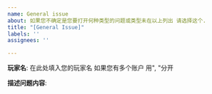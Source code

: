 ```yaml
---
name: General issue
about: 如果您不确定是您要打开何种类型的问题或类型未在以上列出 请选择这个.
title: "[General Issue]"
labels: ''
assignees: ''

---
```


**玩家名**:
在此处填入您的玩家名 如果您有多个账户 用", "分开


**描述问题内容**:
